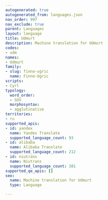 ```yaml
---
autogenerated: true
autogenerated_from: languages.json
nav_order: 997
nav_exclude: true
parent: Languages
layout: language
title: Udmurt
description: Machine translation for Udmurt
codes:
- udm
names:
- Udmurt
family:
- slug: finno-ugric
  name: Finno-Ugric
scripts:
- Cyrl
typology:
  word_order:
  - SOV
  morphosyntax:
  - agglutinative
territories:
- ru
supported_apis:
- id: yandex
  name: Yandex Translate
  supported_language_count: 93
- id: alibaba
  name: Alibaba Translate
  supported_language_count: 212
- id: niutrans
  name: Niutrans
  supported_language_count: 381
supported_qe_apis: []
seo:
  name: Machine translation for Udmurt
  type: Language

---
```


